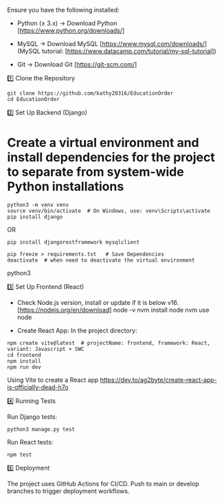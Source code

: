 Ensure you have the following installed:​​ 

* Python (≥ 3.x) → Download Python [https://www.python.org/downloads/]

* MySQL → Download MySQL [https://www.mysql.com/downloads/] (MySQL tutorial: [https://www.datacamp.com/tutorial/my-sql-tutorial])

* Git → Download Git [https://git-scm.com/]

1️⃣ Clone the Repository
```
git clone https://github.com/kathy20316/EducationOrder
cd EducationOrder
```

2️⃣ Set Up Backend (Django)

# Create a virtual environment and install dependencies for the project to separate from system-wide Python installations
```
python3 -m venv venv
source venv/bin/activate  # On Windows, use: venv\Scripts\activate
pip install django
```
OR 
```
pip install djangorestframework mysqlclient
```
```
pip freeze > requirements.txt   # Save Dependencies
deactivate  # when need to deactivate the virtual environment
```
python3 <filename>


3️⃣ Set Up Frontend (React)

* Check Node.js version, install or update if it is below v16. [https://nodejs.org/en/download]
node -v
nvm install node
nvm use node

* Create React App:
In the project directory:
```
npm create vite@latest  # projectName: frontend, framework: React, variant: Javascript + SWC
cd frontend
npm install
npm run dev
```
Using Vite to create a React app
https://dev.to/ag2byte/create-react-app-is-officially-dead-h7o 

4️⃣ Running Tests

Run Django tests:
```
python3 manage.py test
```

Run React tests:
```
npm test
```

5️⃣ Deployment

The project uses GitHub Actions for CI/CD.
Push to main or develop branches to trigger deployment workflows.​​
